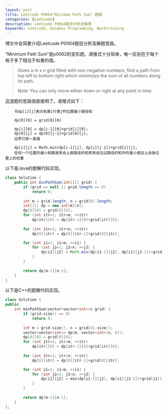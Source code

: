 ```yaml
---
layout: post
title: Leetcode P0064"Minimum Path Sum" 题解
categories: [Leetcode]
description: Leetcode P0064题目分析及解答
keywords: Leetcode, Dynamic Programming, Backtracking
---
```


博文中会简要介绍Leetcode P0064题目分析及解题思路。

“Minimum Path Sum”是p0062的变形题。递推式十分简单，唯一区别在于每个格子多了相当于权重的值。

> Given a m x n grid filled with non-negative numbers, find a path from top left to bottom right which minimizes the sum of all numbers along its path.
> 
> Note: You can only move either down or right at any point in time.

这道题的思路很直接明了。递推式如下：
```
    令dp[i][j]表示到第i行第j列位置最小路径和
    
    dp[0][0] = grid[0][0]

    dp[i][0] = dp[i-1][0]+grid[i][0];
    dp[0][j] = dp[0][j-1]+grid[0][j];
    边界只有一条路

    dp[i][j] = Math.min(dp[i-1][j], dp[i][j-1])+grid[i][j];
    任何一个位置的最小和都是来自上面路径的和和来自左边路径的和中的最小值加上自身位置上的权重
```

以下是Java的题解代码实现。
```java
class Solution {
    public int minPathSum(int[][] grid) {
        if (grid == null || grid.length == 0)
            return 0;
        
        int m = grid.length, n = grid[0].length;
        int[][] dp = new int[m][n];
        dp[0][0] = grid[0][0];
        for (int itr=1; itr<m; ++itr) 
            dp[itr][0] = dp[itr-1][0]+grid[itr][0];
        
        for (int itr=1; itr<n; ++itr) 
            dp[0][itr] = dp[0][itr-1]+grid[0][itr];

        for (int i1=1; i1<m; ++i1) {
            for (int j2=1; j2<n; ++j2) {
                dp[i1][j2] = Math.min(dp[i1-1][j2], dp[i1][j2-1])+grid[i1][j2];
            }
        }
        
        return dp[m-1][n-1];
    }
}
```

以下是C++的题解代码实现。
```cpp
class Solution {
public:
    int minPathSum(vector<vector<int>>& grid) {
        if (grid.size() == 0)
            return 0;
        
        int m = grid.size(), n = grid[0].size();
        vector<vector<int>> dp(m, vector<int>(n, 0));
        dp[0][0] = grid[0][0];
        for (int itr=1; itr<m; ++itr) 
            dp[itr][0] = dp[itr-1][0]+grid[itr][0];
        
        for (int itr=1; itr<n; ++itr) 
            dp[0][itr] = dp[0][itr-1]+grid[0][itr];

        for (int i1=1; i1<m; ++i1) {
            for (int j2=1; j2<n; ++j2) {
                dp[i1][j2] = min(dp[i1-1][j2], dp[i1][j2-1])+grid[i1][j2];
            }
        }
        
        return dp[m-1][n-1];
    }
};
```